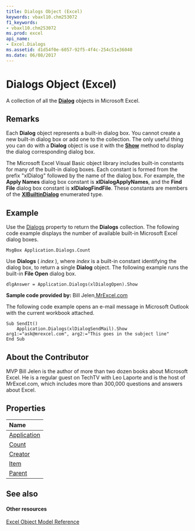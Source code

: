 ```yaml
---
title: Dialogs Object (Excel)
keywords: vbaxl10.chm253072
f1_keywords:
- vbaxl10.chm253072
ms.prod: excel
api_name:
- Excel.Dialogs
ms.assetid: d1d54f0e-6057-92f5-4f4c-254c51e36040
ms.date: 06/08/2017
---
```



# Dialogs Object (Excel)

A collection of all the  **[Dialog](dialog-object-excel.md)** objects in Microsoft Excel.


## Remarks

 Each **Dialog** object represents a built-in dialog box. You cannot create a new built-in dialog box or add one to the collection. The only useful thing you can do with a **Dialog** object is use it with the **[Show](dialog-show-method-excel.md)** method to display the dialog corresponding dialog box.

The Microsoft Excel Visual Basic object library includes built-in constants for many of the built-in dialog boxes. Each constant is formed from the prefix "xlDialog" followed by the name of the dialog box. For example, the  **Apply Names** dialog box constant is **xlDialogApplyNames**, and the **Find File** dialog box constant is **xlDialogFindFile**. These constants are members of the **[XlBuiltinDialog](xlbuiltindialog-enumeration-excel.md)** enumerated type.


## Example

Use the [Dialogs](application-dialogs-property-excel.md) property to return the **Dialogs** collection. The following code example displays the number of available built-in Microsoft Excel dialog boxes.


```
MsgBox Application.Dialogs.Count
```

Use  **Dialogs** ( _index_ ), where _index_ is a built-in constant identifying the dialog box, to return a single **Dialog** object. The following example runs the built-in **File Open** dialog box.




```
dlgAnswer = Application.Dialogs(xlDialogOpen).Show
```



 **Sample code provided by:** Bill Jelen,[MrExcel.com](http://www.mrexcel.com/)

The following code example opens an e-mail message in Microsoft Outlook with the current workbook attached.




```
Sub SendIt() 
    Application.Dialogs(xlDialogSendMail).Show arg1:="ask@mrexcel.com", arg2:="This goes in the subject line" 
End Sub 

```


## About the Contributor
<a name="AboutContributor"> </a>

MVP Bill Jelen is the author of more than two dozen books about Microsoft Excel. He is a regular guest on TechTV with Leo Laporte and is the host of MrExcel.com, which includes more than 300,000 questions and answers about Excel. 


## Properties
<a name="AboutContributor"> </a>



|**Name**|
|:-----|
|[Application](dialogs-application-property-excel.md)|
|[Count](dialogs-count-property-excel.md)|
|[Creator](dialogs-creator-property-excel.md)|
|[Item](dialogs-item-property-excel.md)|
|[Parent](dialogs-parent-property-excel.md)|

## See also
<a name="AboutContributor"> </a>


#### Other resources


[Excel Object Model Reference](http://msdn.microsoft.com/library/11ea8598-8a20-92d5-f98b-0da04263bf2c%28Office.15%29.aspx)

